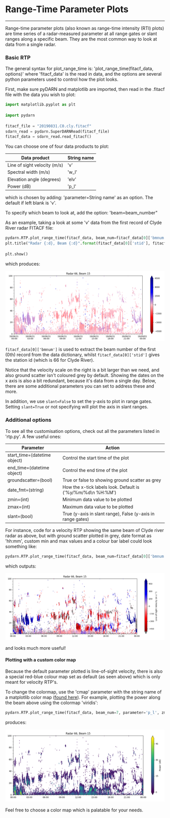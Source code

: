 # Range-Time Parameter Plots 
---

Range-time parameter plots (also known as range-time intensity (RTI) plots) are time series of a radar-measured parameter at all range gates or slant ranges along a specific beam. They are the most common way to look at data from a single radar. 

### Basic RTP
The general syntax for plot_range_time is:
'plot_range_time(fitacf_data, options)'
where 'fitacf_data' is the read in data, and the options are several python parameters used to control how the plot looks.

First, make sure pyDARN and matplotlib are imported, then read in the .fitacf file with the data you wish to plot:
```python
import matplotlib.pyplot as plt

import pydarn

fitacf_file = "20190831.C0.cly.fitacf"
sdarn_read = pydarn.SuperDARNRead(fitacf_file)
fitacf_data = sdarn_read.read_fitacf()

```

You can choose one of four data products to plot:

| Data product                | String name |
|-----------------------------|-------------|
| Line of sight velocity (m/s)| 'v'         |
| Spectral width (m/s)        | 'w_l'       |
| Elevation angle (degrees)   | 'elv'       |
| Power (dB)                  | 'p_l'       |

which is chosen by adding: 
'parameter=String name' 
as an option. The default if left blank is 'v'.

To specify which beam to look at, add the option:
'beam=beam_number"

As an example, taking a look at some 'v' data from the first record of Clyde River radar FITACF file:
```python
pydarn.RTP.plot_range_time(fitacf_data, beam_num=fitacf_data[0]['bmnum'], slant=False)
plt.title("Radar {:d}, Beam {:d}".format(fitacf_data[0]['stid'], fitacf_data[0]['bmnum']))  

plt.show()
```
which produces:

![](../imgs/rtp_cly1.png)

`fitacf_data[0]['bmnum']` is used to extract the beam number of the first (0th) record from the data dictionary, whilst `fitacf_data[0]['stid']` gives the station id (which is 66 for Clyde River).

Notice that the velocity scale on the right is a bit larger than we need, and also ground scatter isn't coloured grey by default. Showing the dates on the x axis is also a bit redundant, because it's data from a single day. Below, there are some additional parameters you can set to address these and more.

In addition, we use `slant=False` to set the y-axis to plot in range gates. Setting `slant=True` or not specifying will plot the axis in slant ranges. 

### Additional options
To see all the customisation options, check out all the parameters listed in 'rtp.py'. A few useful ones:

| Parameter                    | Action                                                      |
|------------------------------|-------------------------------------------------------------|
| start_time=(datetime object) | Control the start time of the plot                          |
| end_time=(datetime object)   | Control the end time of the plot                            |
| groundscatter=(bool)         | True or false to showing ground scatter as grey             |
| date_fmt=(string)            | How the x-tick labels look. Default is ('%y/%m/%d\n %H:%M') |
| zmin=(int)                   | Minimum data value to be plotted                            |
| zmax=(int)                   | Maximum data value to be plotted                            |
| slant=(bool)                 | True (y-axis in slant range), False (y-axis in range gates) | 

For instance, code for a velocity RTP showing the same beam of Clyde river radar as above, but with ground scatter plotted in grey, date format as 'hh:mm', custom min and max values and a colour bar label could look something like:
```python
pydarn.RTP.plot_range_time(fitacf_data, beam_num=fitacf_data[0]['bmnum'], groundscatter=1, zmax=500, zmin=-500, date_fmt='%H:%M', colorbar_label='Line-of-Sight Velocity (m s$^{-1}$)', slant=False)
```
which outputs:

![](../imgs/rtp_cly2.png) 

and looks much more useful!

#### Plotting with a custom color map
Because the default parameter plotted is line-of-sight velocity, there is also a special red-blue colour map set as default (as seen above) which is only meant for velocity RTP's. 

To change the colormap, use the 'cmap' parameter with the string name of a matplotlib color map ([found here](https://matplotlib.org/tutorials/colors/colormaps.html)). For example, plotting the power along the beam above using the colormap 'viridis':
```python
pydarn.RTP.plot_range_time(fitacf_data, beam_num=7, parameter='p_l', zmax=50, zmin=0, date_fmt='%H%M', colorbar_label='Power (dB)', slant=False, cmap='viridis')
```
produces:

![](../imgs/rtp_cly3.png)

Feel free to choose a color map which is palatable for your needs.









